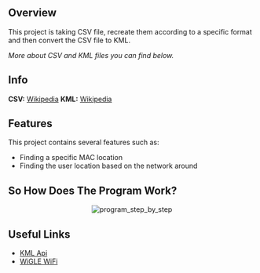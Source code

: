 <blockquote class="imgur-embed-pub" lang="en" data-id="0LaJTUT"></blockquote><script async src="//s.imgur.com/min/embed.js" charset="utf-8"></script>

## Overview
This project is taking CSV file, recreate them according to a specific format and then convert the CSV file to KML.
<p><i>More about CSV and KML files you can find below.</i>

## Info
<b>CSV:</b> <a href="https://en.wikipedia.org/wiki/Comma-separated_values">Wikipedia</a> 
<b>KML:</b> <a href="https://en.wikipedia.org/wiki/Keyhole_Markup_Language">Wikipedia</a>

## Features
This project contains several features such as:
<ul>
 <li>Finding a specific MAC location</li>
 <li>Finding the user location based on the network around</li>
</ul>

## So How Does The Program Work?
<p align="center"><img src="https://preview.ibb.co/g4DVv6/program_step_by_step.png" alt="program_step_by_step" border="0"></p>

## Useful Links
<ul>
 <a href="https://labs.micromata.de/projects/jak/kml-in-the-java-world.html"><li>KML Api</li></a>
 <a href="https://wigle.net"><li>WiGLE WiFi</li></a>

</ul>
